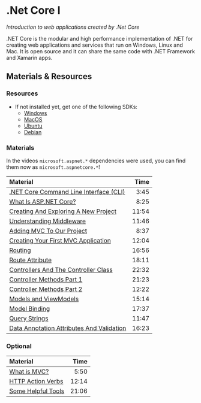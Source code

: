 # .Net Core I
*Introduction to web applications created by .Net Core*

.NET Core is the modular and high performance implementation of .NET for creating web applications and services that run on Windows, Linux and Mac. It is open source and it can share the same code with .NET Framework and Xamarin apps.

## Materials & Resources
### Resources
- If not installed yet, get one of the following SDKs:
  - [Windows](https://www.microsoft.com/net/core#windowsvs2017)
  - [MacOS](https://www.microsoft.com/net/core#macos)
  - [Ubuntu](https://www.microsoft.com/net/core#linuxubuntu)
  - [Debian](https://www.microsoft.com/net/core#linuxdebian)

### Materials
In the videos `microsoft.aspnet.*` dependencies were used, you can find them now as `microsoft.aspnetcore.*`!

| Material | Time |
|:---------|-----:|
| [.NET Core Command Line Interface (CLI)](https://www.youtube.com/watch?v=fvPGTLtP9wg) | 3:45 |
| [What Is ASP.NET Core?](https://www.youtube.com/watch?v=Q8leqqZHt1Y) | 8:25 |
| [Creating And Exploring A New Project](https://www.youtube.com/watch?v=FImbDcVBclw) | 11:54 |
| [Understanding Middleware](https://www.youtube.com/watch?v=mLbHhCppCH0) | 11:46 |
| [Adding MVC To Our Project](https://www.youtube.com/watch?v=3xgjB2dzUng) | 8:37 |
| [Creating Your First MVC Application](https://www.youtube.com/watch?v=P7LL3OKFmDU) | 12:04 |
| [Routing](https://www.youtube.com/watch?v=zEtTkX1LBGQ) | 16:56 |
| [Route Attribute](https://www.youtube.com/watch?v=19fchbc3CCk) | 18:11 |
| [Controllers And The Controller Class](https://www.youtube.com/watch?v=vMsGt2H6gqE) | 22:32 |
| [Controller Methods Part 1](https://www.youtube.com/watch?v=WXxW2vcYDJE) | 21:23 |
| [Controller Methods Part 2](https://www.youtube.com/watch?v=P7hqbPZVdro) | 12:22 |
| [Models and ViewModels](https://www.youtube.com/watch?v=m086xSAs9gA) | 15:14 |
| [Model Binding](https://www.youtube.com/watch?v=rbCv-Ck7D0A) | 17:37 |
| [Query Strings](https://www.youtube.com/watch?v=H1ewV1ktX1A) | 11:47 |
| [Data Annotation Attributes And Validation](https://www.youtube.com/watch?v=pJEb6nI7kb0) | 16:23 |

### Optional
| Material | Time |
|:---------|-----:|
| [What is MVC?](https://www.youtube.com/watch?v=wSalroADzbo) | 5:50 |
| [HTTP Action Verbs](https://www.youtube.com/watch?v=oHuwGVLObmM) | 12:14 |
| [Some Helpful Tools](https://www.youtube.com/watch?v=3XgqlD534Q0) | 21:06 |